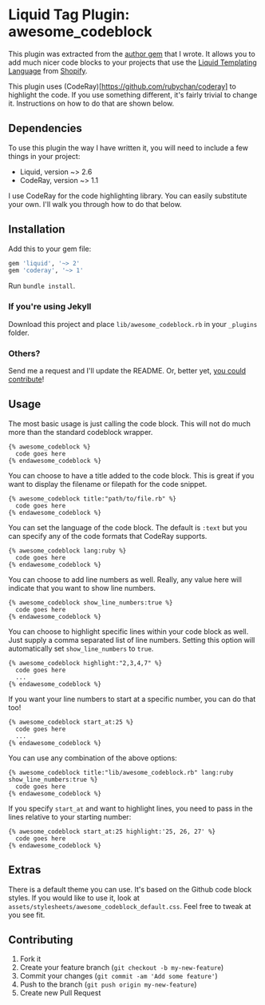 # Liquid Tag Plugin: awesome_codeblock

This plugin was extracted from the [author gem](https://github.com/tschmidt/author) that
I wrote. It allows you to add much nicer code blocks to your projects that use the
[Liquid Templating Language](https://github.com/Shopify/liquid) from 
[Shopify](http://www.shopify.com).

This plugin uses (CodeRay)[https://github.com/rubychan/coderay] to highlight the code. 
If you use something different, it's fairly trivial to change it. Instructions on how 
to do that are shown below.

## Dependencies

To use this plugin the way I have written it, you will need to include a few things in
your project:

- Liquid, version ~> 2.6
- CodeRay, version ~> 1.1

I use CodeRay for the code highlighting library. You can easily substitute your own. I'll
walk you through how to do that below.

## Installation

Add this to your gem file:

``` ruby
gem 'liquid', '~> 2'
gem 'coderay', '~> 1'
```

Run `bundle install`.

### If you're using  Jekyll

Download this project and place `lib/awesome_codeblock.rb` in your `_plugins` folder.

### Others?

Send me a request and I'll update the README. Or, better yet, [you could contribute](#contributing)!

## Usage

The most basic usage is just calling the code block. This will not do much more than
the standard codeblock wrapper.

    {% awesome_codeblock %}
      code goes here
    {% endawesome_codeblock %}

You can choose to have a title added to the code block. This is great if you want to
display the filename or filepath for the code snippet.

    {% awesome_codeblock title:"path/to/file.rb" %}
      code goes here
    {% endawesome_codeblock %}

You can set the language of the code block. The default is `:text` but you can specify
any of the code formats that CodeRay supports.

    {% awesome_codeblock lang:ruby %}
      code goes here
    {% endawesome_codeblock %}

You can choose to add line numbers as well. Really, any value here will indicate that you
want to show line numbers.

    {% awesome_codeblock show_line_numbers:true %}
      code goes here
    {% endawesome_codeblock %}

You can choose to highlight specific lines within your code block as well. Just supply
a comma separated list of line numbers. Setting this option will automatically set
`show_line_numbers` to `true`.

    {% awesome_codeblock highlight:"2,3,4,7" %}
      code goes here
      ...
    {% endawesome_codeblock %}

If you want your line numbers to start at a specific number, you can do that too!

    {% awesome_codeblock start_at:25 %}
      code goes here
      ...
    {% endawesome_codeblock %}

You can use any combination of the above options:

    {% awesome_codeblock title:"lib/awesome_codeblock.rb" lang:ruby show_line_numbers:true %}
      code goes here
    {% endawesome_codeblock %}

If you specify `start_at` and want to highlight lines, you need to pass in the lines
relative to your starting number:

    {% awesome_codeblock start_at:25 highlight:'25, 26, 27' %}
      code goes here
    {% endawesome_codeblock %}


## Extras

There is a default theme you can use. It's based on the Github code block styles. If you
would like to use it, look at `assets/stylesheets/awesome_codeblock_default.css`. Feel
free to tweak at you see fit.

## Contributing

1. Fork it
2. Create your feature branch (`git checkout -b my-new-feature`)
3. Commit your changes (`git commit -am 'Add some feature'`)
4. Push to the branch (`git push origin my-new-feature`)
5. Create new Pull Request
